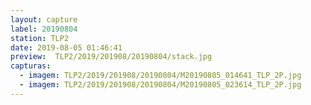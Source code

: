 ```yaml
---
layout: capture
label: 20190804
station: TLP2
date: 2019-08-05 01:46:41
preview:  TLP2/2019/201908/20190804/stack.jpg
capturas:
  - imagem: TLP2/2019/201908/20190804/M20190805_014641_TLP_2P.jpg
  - imagem: TLP2/2019/201908/20190804/M20190805_023614_TLP_2P.jpg
---
```


